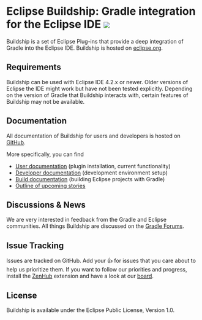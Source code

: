 # Eclipse Buildship: Gradle integration for the Eclipse IDE <a href="https://builds.gradle.org/viewType.html?buildTypeId=Tooling_Buildship_Full_Test_Coverage_Linux_Eclipse413_Java8_30&branch_Tooling_Buildship_Full_Test_Coverage_Linux_30=%3Cdefault%3E&tab=buildTypeStatusDiv"><img src="https://builds.gradle.org/app/rest/builds/buildType:(id:Tooling_Buildship_Full_Test_Coverage_Linux_Eclipse413_Java8_30)/statusIcon"/></a>

Buildship is a set of Eclipse Plug-ins that provide a deep integration of Gradle into the Eclipse IDE. Buildship is hosted
on [eclipse.org](https://projects.eclipse.org/projects/tools.buildship).


## Requirements

Buildship can be used with Eclipse IDE 4.2.x or newer. Older versions of Eclipse the IDE might work but have not been tested explicitly. Depending
on the version of Gradle that Buildship interacts with, certain features of Buildship may not be available.


## Documentation

All documentation of Buildship for users and developers is hosted on [GitHub](https://github.com/eclipse/buildship).

More specifically, you can find

 * [User documentation](docs/user/README.md) (plugin installation, current functionality)
 * [Developer documentation](docs/development/README.md) (development environment setup)
 * [Build documentation](docs/pluginbuild/README.md) (building Eclipse projects with Gradle)
 * [Outline of upcoming stories](docs/stories/README.md)


## Discussions &amp; News

We are very interested in feedback from the Gradle and Eclipse communities. All things Buildship are discussed on the [Gradle Forums](http://discuss.gradle.org/c/help-discuss/buildship).


## Issue Tracking

Issues are tracked on GitHub. Add your :thumbsup: for issues that you care about to help us prioritize them. If you want to follow our priorities and progress, install the [ZenHub](https://www.zenhub.com/extension) extension and have a look at our [board](https://github.com/eclipse/buildship#boards).

## License

Buildship is available under the Eclipse Public License, Version 1.0.
